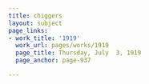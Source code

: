```yaml
---
title: chiggers
layout: subject
page_links:
- work_title: '1919'
  work_url: pages/works/1919
  page_title: Thursday, July  3, 1919
  page_anchor: page-937

---
```

